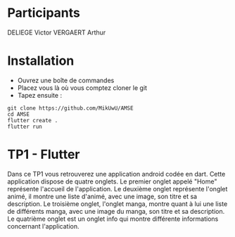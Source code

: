 # Participants 
DELIEGE Victor 
VERGAERT Arthur

# Installation 
- Ouvrez une boîte de commandes
- Placez vous là où vous comptez cloner le git
- Tapez ensuite :
```
git clone https://github.com/MikUwU/AMSE
cd AMSE
flutter create .
flutter run
```

# TP1 - Flutter

Dans ce TP1 vous retrouverez une application android codée en dart.
Cette application dispose de quatre onglets.
Le premier onglet appelé "Home" représente l'accueil de l'application.
Le deuxième onglet représente l'onglet animé, il montre une liste d'animé, avec une image, son titre et sa description.
Le troisième onglet, l'onglet manga, montre quant à lui une liste de différents manga, avec une image du manga, son titre et sa description.
Le quatrième onglet est un onglet info qui montre différente informations concernant l'application.

